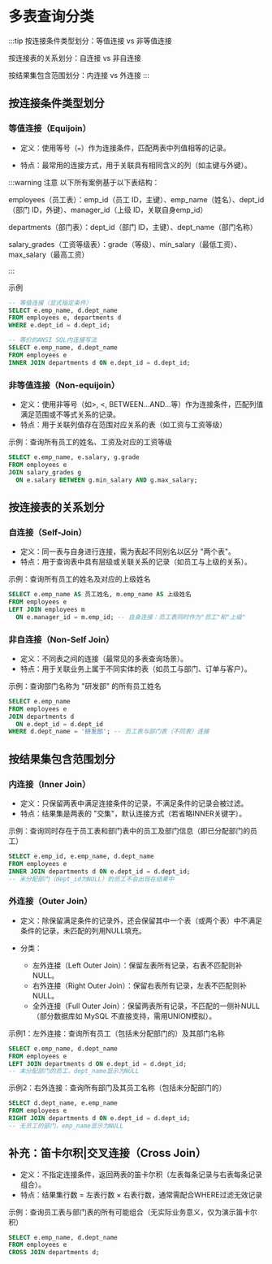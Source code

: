 # 多表查询分类

:::tip
按连接条件类型划分：等值连接 vs 非等值连接

按连接表的关系划分：自连接 vs 非自连接

按结果集包含范围划分：内连接 vs 外连接
:::

## 按连接条件类型划分

### 等值连接（Equijoin）

- 定义：使用等号（`=`）作为连接条件，匹配两表中列值相等的记录。

- 特点：最常用的连接方式，用于关联具有相同含义的列（如主键与外键）。

:::warning 注意
以下所有案例基于以下表结构：

employees（员工表）：emp_id（员工 ID，主键）、emp_name（姓名）、dept_id（部门 ID，外键）、manager_id（上级 ID，关联自身emp_id）

departments（部门表）：dept_id（部门 ID，主键）、dept_name（部门名称）

salary_grades（工资等级表）：grade（等级）、min_salary（最低工资）、max_salary（最高工资）

:::

示例

```sql
-- 等值连接（显式指定条件）
SELECT e.emp_name, d.dept_name
FROM employees e, departments d
WHERE e.dept_id = d.dept_id;

-- 等价的ANSI SQL内连接写法
SELECT e.emp_name, d.dept_name
FROM employees e
INNER JOIN departments d ON e.dept_id = d.dept_id;
```

### 非等值连接（Non-equijoin）

- 定义：使用非等号（如>, <, BETWEEN...AND...等）作为连接条件，匹配列值满足范围或不等式关系的记录。
- 特点：用于关联列值存在范围对应关系的表（如工资与工资等级）

示例：查询所有员工的姓名、工资及对应的工资等级

```sql
SELECT e.emp_name, e.salary, g.grade
FROM employees e
JOIN salary_grades g 
  ON e.salary BETWEEN g.min_salary AND g.max_salary;
```

## 按连接表的关系划分

### 自连接（Self-Join）

- 定义：同一表与自身进行连接，需为表起不同别名以区分 "两个表"。
- 特点：用于查询表中具有层级或关联关系的记录（如员工与上级的关系）。

示例：查询所有员工的姓名及对应的上级姓名

```sql
SELECT e.emp_name AS 员工姓名, m.emp_name AS 上级姓名
FROM employees e
LEFT JOIN employees m 
  ON e.manager_id = m.emp_id; -- 自身连接：员工表同时作为"员工"和"上级"
```

### 非自连接（Non-Self Join）

- 定义：不同表之间的连接（最常见的多表查询场景）。
- 特点：用于关联业务上属于不同实体的表（如员工与部门、订单与客户）。

示例：查询部门名称为 "研发部" 的所有员工姓名

```sql
SELECT e.emp_name
FROM employees e
JOIN departments d 
  ON e.dept_id = d.dept_id
WHERE d.dept_name = '研发部'; -- 员工表与部门表（不同表）连接
```

## 按结果集包含范围划分

### 内连接（Inner Join）

- 定义：只保留两表中满足连接条件的记录，不满足条件的记录会被过滤。
- 特点：结果集是两表的 "交集"，默认连接方式（若省略INNER关键字）。

示例：查询同时存在于员工表和部门表中的员工及部门信息（即已分配部门的员工）

```sql
SELECT e.emp_id, e.emp_name, d.dept_name
FROM employees e
INNER JOIN departments d ON e.dept_id = d.dept_id; 
-- 未分配部门（dept_id为NULL）的员工不会出现在结果中
```

### 外连接（Outer Join）

- 定义：除保留满足条件的记录外，还会保留其中一个表（或两个表）中不满足条件的记录，未匹配的列用NULL填充。

- 分类：
  - 左外连接（Left Outer Join）：保留左表所有记录，右表不匹配则补NULL。
  - 右外连接（Right Outer Join）：保留右表所有记录，左表不匹配则补NULL。
  - 全外连接（Full Outer Join）：保留两表所有记录，不匹配的一侧补NULL（部分数据库如 MySQL 不直接支持，需用UNION模拟）。

示例1：左外连接：查询所有员工（包括未分配部门的）及其部门名称

```sql
SELECT e.emp_name, d.dept_name
FROM employees e
LEFT JOIN departments d ON e.dept_id = d.dept_id;
-- 未分配部门的员工，dept_name显示为NULL
```

示例2：右外连接：查询所有部门及其员工名称（包括未分配部门的）

```sql
SELECT d.dept_name, e.emp_name
FROM employees e
RIGHT JOIN departments d ON e.dept_id = d.dept_id;
-- 无员工的部门，emp_name显示为NULL
```

## 补充：笛卡尔积|交叉连接（Cross Join）

- 定义：不指定连接条件，返回两表的笛卡尔积（左表每条记录与右表每条记录组合）。
- 特点：结果集行数 = 左表行数 × 右表行数，通常需配合WHERE过滤无效记录

示例：查询员工表与部门表的所有可能组合（无实际业务意义，仅为演示笛卡尔积）

```sql
SELECT e.emp_name, d.dept_name
FROM employees e
CROSS JOIN departments d;
```
